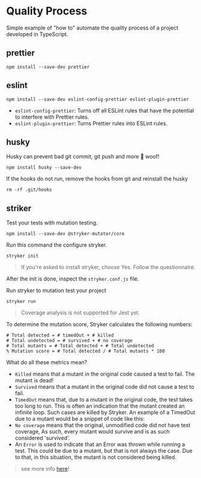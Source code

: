 # Quality Process

Simple example of "how to" automate the quality process of a project developed in TypeScript.

## prettier

```shell
npm install --save-dev prettier
```

## eslint

```shell
npm install --save-dev eslint-config-prettier eslint-plugin-prettier
```

- `eslint-config-prettier`: Turns off all ESLint rules that have the potential to interfere with Prettier rules.
- `eslint-plugin-prettier`: Turns Prettier rules into ESLint rules.


## husky

Husky can prevent bad git commit, git push and more 🐶 woof!

```shell
npm install husky --save-dev
```

If the hooks do not run, remove the hooks from git and reinstall the husky

```shell
rm -rf .git/hooks
```

## striker

Test your tests with mutation testing.

```shell
npm install --save-dev @stryker-mutator/core
```

Run this command the configure stryker.

```shell
stryker init
```

> If you're asked to install stryker, choose Yes. Follow the questionnaire.

After the init is done, inspect the `stryker.conf.js` file.

Run stryker to mutation test your project

```shell
stryker run
```

> Coverage analysis is not supported for Jest yet.

To determine the mutation score, Stryker calculates the following numbers:

```text
# Total detected = # timedOut + # killed
# Total undetected = # survived + # no coverage
# Total mutants = # Total detected + # Total undetected
% Mutation score = # Total detected / # Total mutants * 100
```

What do all these metrics mean?

- `Killed` means that a mutant in the original code caused a test to fail. The mutant is dead!
- `Survived` means that a mutant in the original code did not cause a test to fail.
- `TimedOut` means that, due to a mutant in the original code, the test takes too long to run. This is often an indication that the mutant created an infinite loop. Such cases are killed by Stryker. An example of a TimedOut due to a mutant would be a snippet of code like this:
- `No coverage` means that the original, unmodified code did not have test coverage, As such, every mutant would survive and is as such considered 'survived'.
- An `Error` is used to indicate that an Error was thrown while running a test. This could be due to a mutant, but that is not always the case. Due to that, in this situation, the mutant is not considered being killed.

> see more info [here](https://stryker-mutator.io/faq.html)!